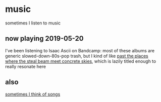 # music

sometimes I listen to music

## now playing 2019-05-20

I've been listening to Isaac Ascii on Bandcamp: most of these albums are generic slowed-down-80s-pop trash, but I kind of like [past the places where the steal beam meet concrete skies](https://isaacascii.bandcamp.com/album/past-the-places-where-the-steal-beam-meet-concrete-skies), which is lazily titled enough to really resonate here

## also

[sometimes I think of songs][headsongs]

[headsongs]: 7fnrg-1czpy-jq80k-fftw4-ddcbb
